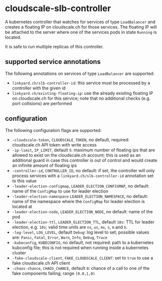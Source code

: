 # cloudscale-slb-controller

A kubernetes controller that watches for services of type `LoadBalancer` and creates a floating IP
on cloudscale.ch for those services. The floating IP will be attached to the server where one of
the services pods in state `Running` is located.

It is safe to run multiple replicas of this controller.

## supported service annotations

The following annotations on services of type `LoadBalancer` are supported:

- `linkyard.ch/slb-controller-id`: this service must be processed by a controller with the given id
- `linkyard.ch/existing-floating-ip`: use the already existing floating IP on cloudscale.ch for this
  service; note that no additional checks (e.g. port collisions) are performed

## configuration

The following configuration flags are supported:

- `-cloudscale-token`, `CLOUDSCALE_TOKEN`, no default, required: cloudscale.ch API token with
  write access
- `-ip-limit`, `IP_LIMIT`, default `5`: maximum number of floating ips that are allowed to exist on
  the cloudscale.ch account; this is used as an additional guard in case this controller is out of
  control and would create an infinite amount of floating ips
- `-controller-id`, `CONTROLLER_ID`, no default: if set, the controller will only process services
  with a `linkyard.ch/slb-controller-id` annotation set to this value
- `-leader-election-configmap`, `LEADER_ELECTION_CONFIGMAP`, no default: name of the `ConfigMap`
  to use for leader election
- `-leader-election-namespace` `LEADER_ELECTION_NAMESPACE`, no default: name of the namespace where
  the `ConfigMap` for leader election is located at
- `-leader-election-node`, `LEADER_ELECTION_NODE`, no default: name of the pod
- `-leader-election-ttl`, `LEADER_ELECTION_TTL`, default `10s`: TTL for leader election, e.g. `10s`;
  valid time units are `ns`, `us`, `ms`, `s`, `m` and `h`.
- `-log-level`, `LOG_LEVEL`, default `Debug`: log level to set; possible values are:
  `Panic`, `Fatal`, `Error`, `Warn`, `Info`, `Debug`, `Trace`
- `-kubeconfig`, `KUBECONFIG`, no default, not required: path to a kubernetes kubconfig file; this
  is not required when running inside a kubernetes cluster
- `-fake-cloudscale-client`, `FAKE_CLOUDSCALE_CLIENT`: set to `true` to use a fake cloudscale.ch
  API client
- `-chaos-chance`, `CHAOS_CHANCE`, default `0`: chance of a call to one of the fake components failing;
  range `[0.0,1,0)`
